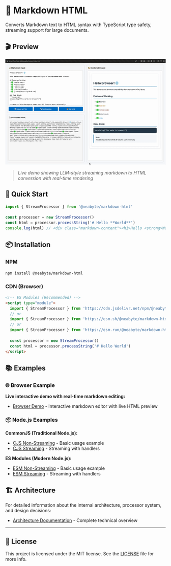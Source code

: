 # 📝 Markdown HTML

Converts Markdown text to HTML syntax with TypeScript type safety, streaming support for large documents.

## 🎬 Preview

![Preview](./assets/preview.gif)

> *Live demo showing LLM-style streaming markdown to HTML conversion with real-time rendering*

## 🚀 Quick Start

```typescript
import { StreamProcessor } from '@neabyte/markdown-html'

const processor = new StreamProcessor()
const html = processor.processString('# Hello **World**')
console.log(html) // <div class="markdown-content"><h1>Hello <strong>World</strong></h1></div>
```

## 📦 Installation

### NPM
```bash
npm install @neabyte/markdown-html
```

### CDN (Browser)
```html
<!-- ES Modules (Recommended) -->
<script type="module">
  import { StreamProcessor } from 'https://cdn.jsdelivr.net/npm/@neabyte/markdown-html/+esm'
  // or
  import { StreamProcessor } from 'https://esm.sh/@neabyte/markdown-html'
  // or
  import { StreamProcessor } from 'https://esm.run/@neabyte/markdown-html'

  const processor = new StreamProcessor()
  const html = processor.processString('# Hello World')
</script>
```

## 📚 Examples

### 🌐 Browser Example
**Live interactive demo with real-time markdown editing:**
- [Browser Demo](./examples/browser/index.html) - Interactive markdown editor with live HTML preview

### 📦 Node.js Examples

**CommonJS (Traditional Node.js):**
- [CJS Non-Streaming](./examples/cjs/non-stream.js) - Basic usage example
- [CJS Streaming](./examples/cjs/stream.js) - Streaming with handlers

**ES Modules (Modern Node.js):**
- [ESM Non-Streaming](./examples/esm/non-stream.js) - Basic usage example
- [ESM Streaming](./examples/esm/stream.js) - Streaming with handlers

## 🏗️ Architecture

For detailed information about the internal architecture, processor system, and design decisions:

- [Architecture Documentation](./ARCHITECTURE.md) - Complete technical overview

---

## 📄 License

This project is licensed under the MIT license. See the [LICENSE](LICENSE) file for more info.
